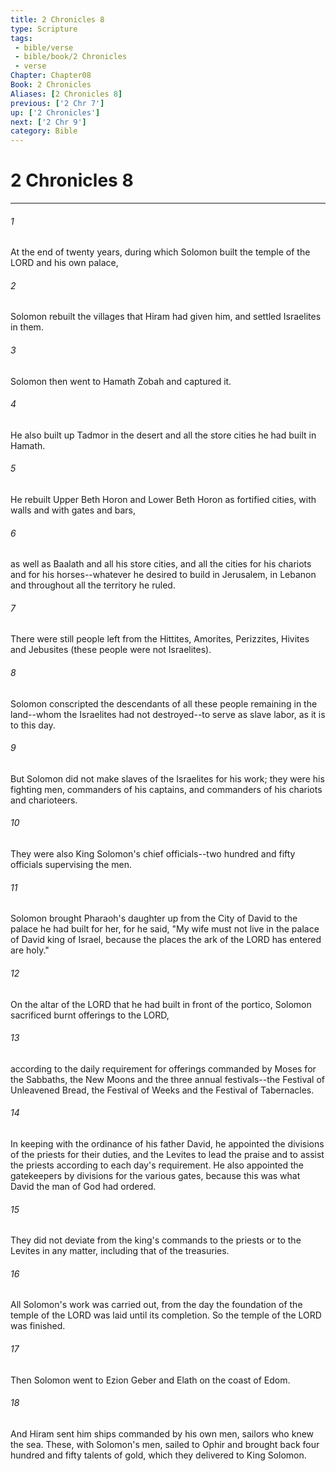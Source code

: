 ```yaml
---
title: 2 Chronicles 8
type: Scripture
tags:
 - bible/verse
 - bible/book/2 Chronicles
 - verse
Chapter: Chapter08
Book: 2 Chronicles
Aliases: [2 Chronicles 8]
previous: ['2 Chr 7']
up: ['2 Chronicles']
next: ['2 Chr 9']
category: Bible
---
```

# 2 Chronicles 8

***


###### 1 
At the end of twenty years, during which Solomon built the temple of the LORD and his own palace, 

###### 2 
Solomon rebuilt the villages that Hiram had given him, and settled Israelites in them. 

###### 3 
Solomon then went to Hamath Zobah and captured it. 

###### 4 
He also built up Tadmor in the desert and all the store cities he had built in Hamath. 

###### 5 
He rebuilt Upper Beth Horon and Lower Beth Horon as fortified cities, with walls and with gates and bars, 

###### 6 
as well as Baalath and all his store cities, and all the cities for his chariots and for his horses--whatever he desired to build in Jerusalem, in Lebanon and throughout all the territory he ruled. 

###### 7 
There were still people left from the Hittites, Amorites, Perizzites, Hivites and Jebusites (these people were not Israelites). 

###### 8 
Solomon conscripted the descendants of all these people remaining in the land--whom the Israelites had not destroyed--to serve as slave labor, as it is to this day. 

###### 9 
But Solomon did not make slaves of the Israelites for his work; they were his fighting men, commanders of his captains, and commanders of his chariots and charioteers. 

###### 10 
They were also King Solomon's chief officials--two hundred and fifty officials supervising the men. 

###### 11 
Solomon brought Pharaoh's daughter up from the City of David to the palace he had built for her, for he said, "My wife must not live in the palace of David king of Israel, because the places the ark of the LORD has entered are holy." 

###### 12 
On the altar of the LORD that he had built in front of the portico, Solomon sacrificed burnt offerings to the LORD, 

###### 13 
according to the daily requirement for offerings commanded by Moses for the Sabbaths, the New Moons and the three annual festivals--the Festival of Unleavened Bread, the Festival of Weeks and the Festival of Tabernacles. 

###### 14 
In keeping with the ordinance of his father David, he appointed the divisions of the priests for their duties, and the Levites to lead the praise and to assist the priests according to each day's requirement. He also appointed the gatekeepers by divisions for the various gates, because this was what David the man of God had ordered. 

###### 15 
They did not deviate from the king's commands to the priests or to the Levites in any matter, including that of the treasuries. 

###### 16 
All Solomon's work was carried out, from the day the foundation of the temple of the LORD was laid until its completion. So the temple of the LORD was finished. 

###### 17 
Then Solomon went to Ezion Geber and Elath on the coast of Edom. 

###### 18 
And Hiram sent him ships commanded by his own men, sailors who knew the sea. These, with Solomon's men, sailed to Ophir and brought back four hundred and fifty talents of gold, which they delivered to King Solomon. 
